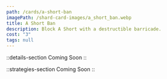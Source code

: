 ```yaml
---
path: /cards/a-short-ban
imagePath: /shard-card-images/a_short_ban.webp
title: A Short Ban
description: Block A Short with a destructible barricade.
cost: "3"
tags: null
---
```


::details-section
Coming Soon
::

::strategies-section
Coming Soon
::
